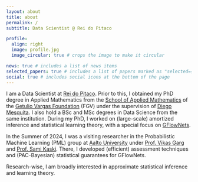 ```yaml
---
layout: about
title: about
permalink: /
subtitle: Data Scientist @ Rei do Pitaco

profile:
  align: right
  image: profile.jpg
  image_circular: true # crops the image to make it circular

news: true # includes a list of news items
selected_papers: true # includes a list of papers marked as "selected={true}"
social: true # includes social icons at the bottom of the page
---
```


I am a Data Scientist at [Rei do Pitaco](https://reidopitaco.com.br/).
Prior to this, I obtained my PhD degree in Applied Mathematics from the [School of Applied Mathematics](https://emap.fgv.br/en) of the [Getulio Vargas Foundation](https://fgv.br/en) (FGV) under the supervision of [Diego Mesquita](https://weakly-informative.github.io/). I also hold a BSc and MSc degrees in Data Science from the same institution.
During my PhD, I worked on (large-scale) amortized inference and statistical learning theory, with a special focus on [GFlowNets](https://yoshuabengio.org/2022/03/05/generative-flow-networks/).

In the Summer of 2024, I was a visiting researcher in the Probabilistic Machine Learning (PML) group at [Aalto University](https://research.cs.aalto.fi/pml/) under [Prof. Vikas Garg](https://www.mit.edu/~vgarg/) and [Prof. Sami Kaski](https://kaski-lab.com/).
There, I developed (efficient) assessment techniques and (PAC-Bayesian) statistical guarantees for GFlowNets.

Research-wise, I am broadly interested in approximate statistical inference and learning theory.
